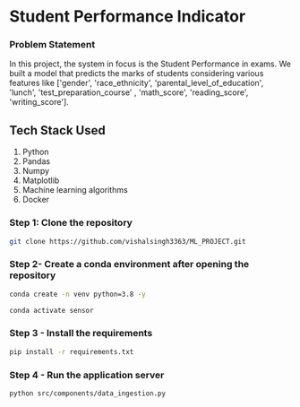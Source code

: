 # Student Performance Indicator

### Problem Statement
In this project, the system in focus is the Student Performance in exams. We built a model that predicts the marks of students considering various features like ['gender', 'race_ethnicity', 'parental_level_of_education', 'lunch', 'test_preparation_course' , 'math_score', 'reading_score', 'writing_score']. 


## Tech Stack Used
1. Python 
2. Pandas 
3. Numpy
4. Matplotlib
5. Machine learning algorithms
6. Docker


### Step 1: Clone the repository
```bash
git clone https://github.com/vishalsingh3363/ML_PROJECT.git
```

### Step 2- Create a conda environment after opening the repository

```bash
conda create -n venv python=3.8 -y
```

```bash
conda activate sensor
```

### Step 3 - Install the requirements
```bash
pip install -r requirements.txt
```


### Step 4 - Run the application server
```bash
python src/components/data_ingestion.py
